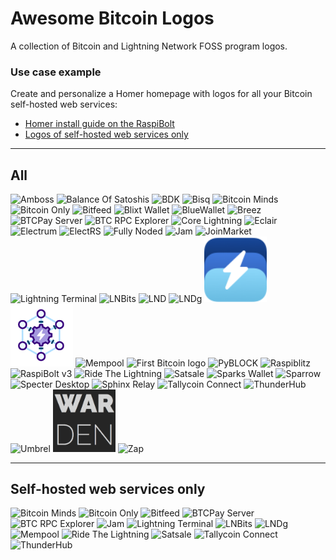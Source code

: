 # Awesome Bitcoin Logos

A collection of Bitcoin and Lightning Network FOSS program logos.

### Use case example

Create and personalize a Homer homepage with logos for all your Bitcoin self-hosted web services:
* [Homer install guide on the RaspiBolt](https://raspibolt.org/bonus/raspberry-pi/homer.md)
* [Logos of self-hosted web services only](#self-hosted-web-services-only)

---

## All

<img src="png/amboss.png" alt="Amboss" width="100"> <img src="png/balance-of-satoshis.png" alt="Balance Of Satoshis" width="100"> <img src="png/bdk.png" alt="BDK" width="100"> <img src="png/bisq.png" alt="Bisq" width="100"> <img src="png/bitcoin-minds.png" alt="Bitcoin Minds" width="100"> <img src="png/bitcoin-only.png" alt="Bitcoin Only" width="100"> <img src="png/bitfeed.png" alt="Bitfeed" width="100"> <img src="png/blixt-wallet.png" alt="Blixt Wallet" width="100"> <img src="png/bluewallet.png" alt="BlueWallet" width="100"> <img src="png/breez.png" alt="Breez" width="100"> <img src="png/btcpay-server.png" alt="BTCPay Server" width="100"> <img src="png/btcrpcexplorer.png" alt="BTC RPC Explorer" width="100"> <img src="png/core-lightning.png" alt="Core Lightning" width="100"> <img src="png/eclair.png" alt="Eclair" width="100"> <img src="png/electrum.png" alt="Electrum" width="100"> <img src="png/electrs.png" alt="ElectRS" width="100"> <img src="png/fully-noded.png" alt="Fully Noded" width="100"> <img src="png/jam.png" alt="Jam" width="100"> <img src="png/joinmarket.png" alt="JoinMarket" width="100"> <img src="png/lightning-terminal.png" alt="Lightning Terminal" width="100"> <img src="png/lnbits.png" alt="LNBits" width="100"> <img src="png/lnd.png" alt="LND" width="100"> <img src="png/lndg.png" alt="LNDg" width="100"> <img src="png/lndhub.png" alt="LndHub" width="100"> <img src="png/lndmanage.png" alt="lndmanage" width="100"> <img src="png/mempool.png" alt="Mempool" width="100"> <img src="png/old-bitcoin.png" alt="First Bitcoin logo" width="100"> <img src="png/pyblock.png" alt="PyBLOCK" width="100"> <img src="png/raspiblitz.png" alt="Raspiblitz" width="100"> <img src="png/raspibolt3.png" alt="RaspiBolt v3" width="100"> <img src="png/ride-the-lightning.png" alt="Ride The Lightning" width="100"> <img src="png/satsale.png" alt="Satsale" width="100"> <img src="png/spark-wallet.png" alt="Sparks Wallet" width="100"> <img src="png/sparrow.png" alt="Sparrow" width="100"> <img src="png/specter-desktop.png" alt="Specter Desktop" width="100"> <img src="png/sphinx-relay.png" alt="Sphinx Relay" width="100"> <img src="png/tallycoin-connect.png" alt="Tallycoin Connect" width="100"> <img src="png/thunderhub.png" alt="ThunderHub" width="100"> <img src="png/umbrel.png" alt="Umbrel" width="100"> <img src="png/warden.png" alt="Warden" width="100"> <img src="png/zap.png" alt="Zap" width="100"> 

---

## Self-hosted web services only

<img src="png/bitcoin-minds.png" alt="Bitcoin Minds" width="100"> <img src="png/bitcoin-only.png" alt="Bitcoin Only" width="100"> <img src="png/bitfeed.png" alt="Bitfeed" width="100"> <img src="png/btcpay-server.png" alt="BTCPay Server" width="100"> <img src="png/btcrpcexplorer.png" alt="BTC RPC Explorer" width="100"> <img src="png/jam.png" alt="Jam" width="100"> <img src="png/lightning-terminal.png" alt="Lightning Terminal" width="100"> <img src="png/lnbits.png" alt="LNBits" width="100"> <img src="png/lndg.png" alt="LNDg" width="100"> <img src="png/mempool.png" alt="Mempool" width="100"> <img src="png/ride-the-lightning.png" alt="Ride The Lightning" width="100"> <img src="png/satsale.png" alt="Satsale" width="100"> <img src="png/tallycoin-connect.png" alt="Tallycoin Connect" width="100"> <img src="png/thunderhub.png" alt="ThunderHub" width="100">
